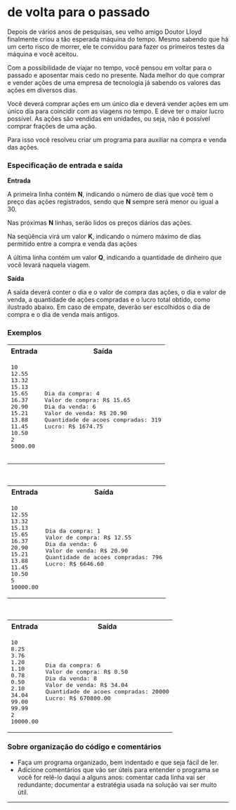 
<h1>de volta para o passado</h1>

<p>
Depois de vários anos de pesquisas, seu velho amigo Doutor Lloyd
finalmente criou a tão esperada máquina do tempo. Mesmo sabendo que há
um certo risco de morrer, ele te convidou para fazer os primeiros
testes da máquina e você aceitou.

</p><p>
Com a possibilidade de viajar no tempo, você pensou em voltar para o
passado e aposentar mais cedo no presente.  Nada melhor do que comprar
e vender ações de uma empresa de tecnologia já sabendo os valores das
ações em diversos dias.

</p><p>
Você deverá comprar ações em um único dia e deverá vender ações em um
único dia para coincidir com as viagens no tempo. E deve ter o maior
lucro possível. As ações são vendidas em unidades, ou seja, não é
possível comprar frações de uma ação.

</p><p>Para isso você resolveu criar um programa para auxiliar na compra e
venda das ações.



</p><h3>Especificação de entrada e saída</h3>

<b>Entrada</b>

<p>
A primeira linha contém <strong>N</strong>,
indicando o número de dias que você tem o preço das ações registrados,
sendo que <strong>N</strong> sempre será menor ou igual a 30.

</p><p>
Nas próximas <strong>N</strong> linhas, serão lidos os preços diários das ações. 

</p><p>
Na seqüência virá um valor <strong>K</strong>, indicando o
número máximo de dias permitido entre a compra e venda das ações
</p>

<p>
A última linha contém um valor <strong>Q</strong>, indicando a
quantidade de dinheiro que você levará naquela viagem.
</p>


<b>Saída</b>


<p>A saída deverá conter o dia e o valor de compra das ações, o dia e
valor de venda, a quantidade de ações compradas e o lucro total
obtido, como ilustrado abaixo. Em caso de empate, deverão ser escolhidos
o dia de compra e o dia de venda mais antigos.


</p><h3>Exemplos</h3>


<table class="testcase">
<tbody><tr><th>Entrada</th>
<th>Saída</th></tr>
<tr><td>
<pre>10
12.55
13.32
15.13
15.65
16.37
20.90
15.21
13.88
11.45
10.50
2
5000.00

</pre>
</td><td>
<pre>Dia da compra: 4
Valor de compra: R$ 15.65
Dia da venda: 6
Valor de venda: R$ 20.90
Quantidade de acoes compradas: 319
Lucro: R$ 1674.75
</pre>
</td></tr>
</tbody></table>
<br>


<table class="testcase">
<tbody><tr><th>Entrada</th>
<th>Saída</th></tr>
<tr><td>
<pre>10
12.55
13.32
15.13
15.65
16.37
20.90
15.21
13.88
11.45
10.50
5
10000.00
</pre>
</td><td>
<pre>Dia da compra: 1
Valor de compra: R$ 12.55
Dia da venda: 6
Valor de venda: R$ 20.90
Quantidade de acoes compradas: 796
Lucro: R$ 6646.60
</pre>
</td></tr>
</tbody></table>

<br>

<table class="testcase">
<tbody><tr><th>Entrada</th>
<th>Saída</th></tr>
<tr><td>
<pre>10
8.25
3.76
1.20
1.10
0.78
0.50
2.10
34.04
99.00
99.99
2
10000.00
</pre>
</td><td>
<pre>Dia da compra: 6
Valor de compra: R$ 0.50
Dia da venda: 8
Valor de venda: R$ 34.04
Quantidade de acoes compradas: 20000
Lucro: R$ 670800.00
</pre>
</td></tr>
</tbody></table>


<h3>Sobre organização do código e comentários</h3>

<ul>
<li>
Faça um programa organizado, bem indentado e que seja fácil de ler.
</li><li>
Adicione comentários que vão ser úteis para entender o programa se
você for relê-lo daqui a alguns anos: comentar cada linha vai ser
redundante; documentar a estratégia usada na solução vai ser muito
útil.
</li></ul>


<hr></form></div></div>

</body></html>
